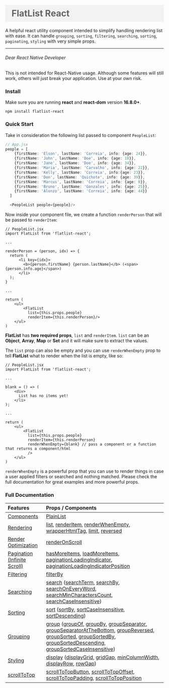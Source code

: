 <h1
style="
color: #666;
background-color: #f2f2f2;
padding: 10px 20px;
">
FlatList React
</h1>

A helpful react utility component intended to simplify handling rendering list with ease.
It can handle `grouping`, `sorting`, `filtering`, `searching`, `sorting`, `paginating`, `styling` with very simple props.

---

###### Dear React Native Developer
This is not intended for React-Native usage. Although some features will still work, others will just break your application. Use at your own risk.

### Install

Make sure you are running **react** and **react-dom** version **16.8.0+**.

```npm install flatlist-react```

### Quick Start

Take in consideration the following list passed to component `PeopleList`:

```ts
// App.jsx
people = [
    {firstName: 'Elson', lastName: 'Correia', info: {age: 24}},
    {firstName: 'John', lastName: 'Doe', info: {age: 18}},
    {firstName: 'Jane', lastName: 'Doe', info: {age: 34}},
    {firstName: 'Maria', lastName: 'Carvalho', info: {age: 22}},
    {firstName: 'Kelly', lastName: 'Correia', info:{age: 23}},
    {firstName: 'Don', lastName: 'Quichote', info: {age: 39}},
    {firstName: 'Marcus', lastName: 'Correia', info: {age: 0}},
    {firstName: 'Bruno', lastName: 'Gonzales', info: {age: 25}},
    {firstName: 'Alonzo', lastName: 'Correia', info: {age: 44}}
  ]

  <PeopleList people={people}/>
```

Now inside your component file, we create a function `renderPerson` that will be passed to `renderItem`:

```tsx
// PeopleList.jsx
import FlatList from 'flatlist-react';

...

renderPerson = (person, idx) => {
  return (
      <li key={idx}>
        <b>{person.firstName} {person.lastName}</b> (<span>{person.info.age}</span>)
      </li>
  );
}

...

return (
    <ul>
        <FlatList
          list={this.props.people}
          renderItem={this.renderPerson}/>
    </ul>
)
```

**FlatList** has **two required props**, `list` and `renderItem`. `list` can be an **Object**, **Array**, **Map** or **Set** and it will make sure to extract the values.

The `list` prop can also be empty and you can use `renderWhenEmpty` prop to tell **FlatList** what to render when the list is empty, like so:

```tsx
// PeopleList.jsx
import FlatList from 'flatlist-react';

...

blank = () => (
    <div>
      List has no items yet!
    </li>
);

...

return (
    <ul>
        <FlatList
          list={this.props.people}
          renderItem={this.renderPerson}
          renderWhenEmpty={blank} // pass a component or a function that returns a component/html
          />
    </ul>
)
```

`renderWhenEmpty` is a powerful prop that you can use to render things in case a user applied filters or searched and nothing matched. Please check the full documentation for great examples and more powerful props.

### Full Documentation

| Features        | Props / Components        |
| :------------- | :------------- |
| [Components](https://github.com/ECorreia45/flatlist-react/tree/documentation/documentation#complementary)  | [PlainList](https://github.com/ECorreia45/flatlist-react/tree/documentation/documentation#plainlist) |
| [Rendering](https://github.com/ECorreia45/flatlist-react/tree/documentation/documentation#rendering)      | [list](https://github.com/ECorreia45/flatlist-react/tree/documentation/documentation#list), [renderItem](https://github.com/ECorreia45/flatlist-react/tree/documentation/documentation#renderitem), [renderWhenEmpty](https://github.com/ECorreia45/flatlist-react/tree/documentation/documentation#renderwhenempty), [wrapperHtmlTag](https://github.com/ECorreia45/flatlist-react/tree/documentation/documentation#wrapperhtmltag), [limit](https://github.com/ECorreia45/flatlist-react/tree/documentation/documentation#limit), [reversed](https://github.com/ECorreia45/flatlist-react/tree/documentation/documentation#reversed) |
| [Render Optimization](https://github.com/ECorreia45/flatlist-react/tree/documentation/documentation#renderoptimization) | [renderOnScroll](https://github.com/ECorreia45/flatlist-react/tree/documentation/documentation#renderonscroll) |
| [Pagination (Infinite Scroll)](https://github.com/ECorreia45/flatlist-react/tree/documentation/documentation#pagination)   | [hasMoreItems](https://github.com/ECorreia45/flatlist-react/tree/documentation/documentation#hasmoreitems), [loadMoreItems](https://github.com/ECorreia45/flatlist-react/tree/documentation/documentation#loadmoreitems), [paginationLoadingIndicator](https://github.com/ECorreia45/flatlist-react/tree/documentation/documentation#paginationloadingindicator), [paginationLoadingIndicatorPosition](https://github.com/ECorreia45/flatlist-react/tree/documentation/documentation#paginationloadingindicatorposition) |
| [Filtering](https://github.com/ECorreia45/flatlist-react/tree/documentation/documentation#filtering) | [filterBy](https://github.com/ECorreia45/flatlist-react/tree/documentation/documentation#filterby) |
| [Searching](https://github.com/ECorreia45/flatlist-react/tree/documentation/documentation#searching) | [search](https://github.com/ECorreia45/flatlist-react/tree/documentation/documentation#search) ([searchTerm](https://github.com/ECorreia45/flatlist-react/tree/documentation/documentation#searchterm), [searchBy](https://github.com/ECorreia45/flatlist-react/tree/documentation/documentation#searchby), [searchOnEveryWord](https://github.com/ECorreia45/flatlist-react/tree/documentation/documentation#searchoneveryword), [searchMinCharactersCount](https://github.com/ECorreia45/flatlist-react/tree/documentation/documentation#searchmincharacterscount), [searchCaseInsensitive](https://github.com/ECorreia45/flatlist-react/tree/documentation/documentation#searchcaseinsensitive))    |
| [Sorting](https://github.com/ECorreia45/flatlist-react/tree/documentation/documentation#sorting)  | [sort](https://github.com/ECorreia45/flatlist-react/tree/documentation/documentation#sort) ([sortBy](https://github.com/ECorreia45/flatlist-react/tree/documentation/documentation#sortby), [sortCaseInsensitive](https://github.com/ECorreia45/flatlist-react/tree/documentation/documentation#sortcaseinsensitive), [sortDescending](https://github.com/ECorreia45/flatlist-react/tree/documentation/documentation#sortdescending))     |
| [Grouping](https://github.com/ECorreia45/flatlist-react/tree/documentation/documentation#grouping) | [group](https://github.com/ECorreia45/flatlist-react/tree/documentation/documentation#group) ([groupOf](https://github.com/ECorreia45/flatlist-react/tree/documentation/documentation#groupof), [groupBy](https://github.com/ECorreia45/flatlist-react/tree/documentation/documentation#groupby), [groupSeparator](https://github.com/ECorreia45/flatlist-react/tree/documentation/documentation#groupseparator), [groupSeparatorAtTheBottom](https://github.com/ECorreia45/flatlist-react/tree/documentation/documentation#groupseparatoratthebottom), [groupReversed](https://github.com/ECorreia45/flatlist-react/tree/documentation/documentation#groupreversed), [groupSorted](https://github.com/ECorreia45/flatlist-react/tree/documentation/documentation#groupsorted), [groupSortedBy](https://github.com/ECorreia45/flatlist-react/tree/documentation/documentation#groupsortedby), [groupSortedDescending](https://github.com/ECorreia45/flatlist-react/tree/documentation/documentation#groupsorteddescendiing), [groupSortedCaseInsensitive](https://github.com/ECorreia45/flatlist-react/tree/documentation/documentation#groupsortedcaseinsensitive)) |
| [Styling](https://github.com/ECorreia45/flatlist-react/tree/documentation/documentation#styling) | [display](https://github.com/ECorreia45/flatlist-react/tree/documentation/documentation#display) ([displayGrid](https://github.com/ECorreia45/flatlist-react/tree/documentation/documentation#displaygrid), [gridGap](https://github.com/ECorreia45/flatlist-react/tree/documentation/documentation#gridgap), [minColumnWidth](https://github.com/ECorreia45/flatlist-react/tree/documentation/documentation#mincolumnwidth), [displayRow](https://github.com/ECorreia45/flatlist-react/tree/documentation/documentation#displayrow), [rowGap](https://github.com/ECorreia45/flatlist-react/tree/documentation/documentation#rowgap))     |
| [scrollToTop](https://github.com/ECorreia45/flatlist-react/tree/documentation/documentation#scrolltotop) |[scrollToTopButton](https://github.com/ECorreia45/flatlist-react/tree/documentation/documentation#scrolltotopbutton), [scrollToTopOffset](https://github.com/ECorreia45/flatlist-react/tree/documentation/documentation#scrolltotopoffset), [scrollToTopPadding](https://github.com/ECorreia45/flatlist-react/tree/documentation/documentation#scrolltotoppadding), [scrollToTopPosition](https://github.com/ECorreia45/flatlist-react/tree/documentation/documentation#scrolltotopposition) |
